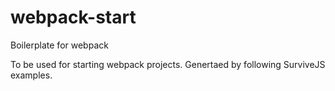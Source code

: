 # webpack-start
Boilerplate for webpack

To be used for starting webpack projects.  Genertaed by following SurviveJS examples.
